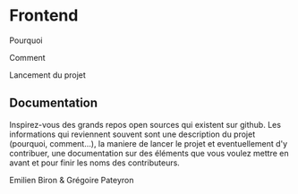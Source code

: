 # Frontend

Pourquoi

Comment

Lancement du projet
## Documentation


Inspirez-vous des grands repos open sources qui existent sur github. Les informations qui reviennent souvent sont une description du projet (pourquoi, comment...), la maniere de lancer le projet et eventuellement d'y contribuer, une documentation sur des éléments que vous voulez mettre en avant et pour finir les noms des contributeurs.

Emilien Biron & Grégoire Pateyron
